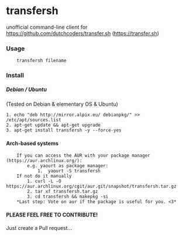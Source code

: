 # transfersh
unofficial command-line client for https://github.com/dutchcoders/transfer.sh (https://transfer.sh)

### Usage
        transfersh filename

### Install
##### Debian / Ubuntu
(Tested on Debian & elementary OS & Ubuntu)

    1. echo "deb http://mirror.alpix.eu/ debianpkg/" >> /etc/apt/sources.list
    2. apt-get update && apt-get upgrade
    3. apt-get install transfersh -y --force-yes
#### Arch-based systems

        If you can access the AUR with your package manager (https://aur.archlinux.org/):
            e.g. yaourt as package manager:  
                1.  yaourt -S transfersh
        If not do it manually
            1. curl -L -O https://aur.archlinux.org/cgit/aur.git/snapshot/transfersh.tar.gz
            2. tar xf transfersh.tar.gz
            3. cd transfersh && makepkg -si
        *Last step: Vote on aur if the package is useful for you. <3*
#### PLEASE FEEL FREE TO CONTRIBUTE!
Just create a Pull request...
